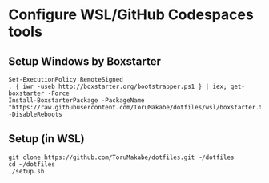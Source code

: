 # Configure WSL/GitHub Codespaces tools

## Setup Windows by Boxstarter

```
Set-ExecutionPolicy RemoteSigned
. { iwr -useb http://boxstarter.org/bootstrapper.ps1 } | iex; get-boxstarter -Force
Install-BoxstarterPackage -PackageName "https://raw.githubusercontent.com/ToruMakabe/dotfiles/wsl/boxstarter.txt"  -DisableReboots
```

## Setup (in WSL)

```
git clone https://github.com/ToruMakabe/dotfiles.git ~/dotfiles
cd ~/dotfiles
./setup.sh
```
